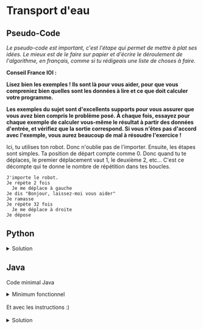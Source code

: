 # Transport d'eau

## Pseudo-Code

_Le pseudo-code est important, c'est l'étape qui permet de mettre à plat ses idées. Le mieux est de le faire sur papier et d'écrire le déroulement de l'algorithme, en français, comme si tu rédigeais une liste de choses à faire._

**Conseil France IOI :**

**Lisez bien les exemples ! Ils sont là pour vous aider, pour que vous compreniez bien quelles sont les données à lire et ce que doit calculer votre programme.**

**Les exemples du sujet sont d'excellents supports pour vous assurer que vous avez bien compris le problème posé. À chaque fois, essayez pour chaque exemple de calculer vous-même le résultat à partir des données d'entrée, et vérifiez que la sortie correspond. Si vous n'êtes pas d'accord avec l'exemple, vous aurez beaucoup de mal à résoudre l'exercice !**

Ici, tu utilises ton robot. Donc n'oublie pas de l'importer. Ensuite, les étapes sont simples.
Ta position de départ compte comme 0. Donc quand tu te déplaces, le premier déplacement vaut 1, le deuxième 2, etc... C'est ce décompte qui te donne le nombre de répétition dans tes boucles.

```
J'importe le robot.
Je répète 2 fois
  Je me déplace à gauche
Je dis "Bonjour, laissez-moi vous aider"
Je ramasse
Je répète 32 fois
  Je me déplace à droite
Je dépose
```

## Python

<details>
  <summary>Solution</summary>

```Python
from robot import *
for loop in range(2):
   gauche()
print("Bonjour, laissez-moi vous aider")
ramasser()
for loop in range(32):
   droite()
deposer()
```

</details>

## Java

Code minimal Java

<details>
  <summary>Minimum fonctionnel</summary>

```Java
  class Main {
    public static void main(String[] args) {
      // ton code ici
    }
  }
```

</details>

</br>
Et avec les instructions :)
</br>
</br>

<details>
  <summary>Solution</summary>


```Java
import static algorea.Robot.*;
class Main {
   public static void main(String[] args) {
      gauche();
      gauche();
      System.out.println("Bonjour, laissez-moi vous aider");
      ramasser();
      for (int loop = 1; loop <= 32; loop = loop + 1) {
         droite();
      }
      deposer();
   }
}
```

</details>
